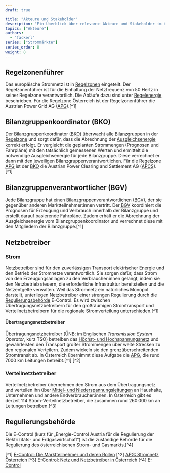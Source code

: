 ```yaml
---
draft: true

title: "Akteure und Stakeholder"
description: "Ein Überblick über relevante Akteure und Stakeholder im österreichischen Energiesystem."
topics: ["Akteure"]
authors:
  - "fackerl"
series: ["Strommärkte"]
series_order: 8
weight: 8
---
```


## Regelzonenführer

Das europäische Stromnetz ist in [Regelzonen](./wissen/regelzonen/index.md) eingeteilt. Der Regelzonenführer ist für die Einhaltung der Netzfrequenz von 50 Hertz in seiner Regelzone verantwortlich. Die Abläufe dazu sind unter [Regelenergie](./wissen/regelenergie/index.md) beschrieben. Für die Regelzone Österreich ist der Regelzonenführer die Austrian Power Grid AG (<abbr title="Austrian Power Grid">APG</abbr>).[^1]

## Bilanzgruppenkoordinator (BKO)

Der Bilanzgruppenkoordinator (<abbr title="Bilanzgruppenkoordinator">BKO</abbr>) überwacht alle [Bilanzgruppen](./wissen/bilanzgruppen/index.md) in der [Regelzone](./wissen/Strommarktmodell/index.md) und sorgt dafür, dass die Abrechnung der [Ausgleichsenergie](./wissen/bilanzgruppen/index.md) korrekt erfolgt. Er vergleicht die geplanten Strommengen (Prognosen und Fahrpläne) mit den tatsächlich gemessenen Werten und ermittelt die notwendige Ausgleichsenergie für jede Bilanzgruppe. Diese verrechnet er dann mit den jeweiligen Bilanzgruppenverantwortlichen. Für die Regelzone <abbr title="Austrian Power Grid">APG</abbr> ist der <abbr title="Bilanzgruppenkoordinator">BKO</abbr> die Austrian Power Clearing and Settlement AG (<abbr title="Austrian Power Clearing and Settlement">APCS</abbr>). [^1]

## Bilanzgruppenverantwortlicher (BGV)

Jede Bilanzgruppe hat einen Bilanzgruppenverantwortlichen (<abbr title="Bilanzgruppenverantwortlicher">BGV</abbr>), der sie gegenüber anderen Marktteilnehmer:innen vertritt. Der <abbr title="Bilanzgruppenverantwortlicher">BGV</abbr> koordiniert die Prognosen für Erzeugung und Verbrauch innerhalb der Bilanzgruppe und erstellt darauf basierende Fahrpläne. Zudem erhält er die Abrechnung der Ausgleichsenergie vom Bilanzgruppenkoordinator und verrechnet diese mit den Mitgliedern der Bilanzgruppe.[^1]

## Netzbetreiber

### Strom

Netzbetreiber sind für den zuverlässigen Transport elektrischer Energie und den Betrieb der Stromnetze verantwortlich. Sie sorgen dafür, dass Strom von den Erzeugungsanlagen zu den Verbraucher:innen gelangt, indem sie den Netzbetrieb steuern, die erforderliche Infrastruktur bereitstellen und die Netzentgelte verwalten. Weil das Stromnetz ein natürliches Monopol darstellt, unterliegen Netzbetreiber einer strengen Regulierung durch die [Regulierungsbehörde](#regulierungsbehörde) E-Control. Es wird zwischen Übertragungsnetzbetreibern für den großräumigen Stromtransport und Verteilnetzbetreibern für die regionale Stromverteilung unterschieden.[^1]

#### Übertragungsnetzbetreiber

Übertragungsnetzbetreiber (ÜNB; im Englischen _Transmission System Operator_, kurz TSO) betreiben das [Höchst- und Hochspannungsnetz](./wissen/strommärkte/index.md) und gewährleisten den Transport großer Strommengen über weite Strecken zu den regionalen Verteilern. Zudem wickeln sie den grenzüberschreitenden Stromtransit ab. In Österreich übernimmt diese Aufgabe die <abbr title="Austrian Power Grid">APG</abbr>, die rund 7000 km Leitungen betreibt.[^1] [^2]

### Verteilnetzbetreiber

Verteilnetzbetreiber übernehmen den Strom aus dem Übertragungsnetz und verteilen ihn über [Mittel- und Niederspannungsleitungen](./wissen/strommärkte/index.md) an Haushalte, Unternehmen und andere Endverbraucher:innen. In Österreich gibt es derzeit 114 Strom-Verteilnetzbetreiber, die zusammen rund 260.000 km an Leitungen betreiben.[^3]

## Regulierungsbehörde

Die E-Control (kurz für „Energie-Control Austria für die Regulierung der Elektrizitäts- und Erdgaswirtschaft“) ist die zuständige Behörde für die Regulierung des österreichischen Strom- und Gasmarkts.[^4]

[^1] [E-Control: Die Marktteilnehmer und deren Rollen](https://www.e-control.at/marktteilnehmer/strom/strommarkt/marktteilnehmer)
[^2] [APG: Stromnetz Österreich](https://www.apg.at/stromnetz/stromnetz-oesterreich/)
[^3] [E-Control: Netz und Netzbetreiber in Österreich](https://www.e-control.at/konsumenten/netz-und-netzbetreiber-in-oesterreich)
[^4] [E-Control](https://energie.gv.at/glossary/e-control)
